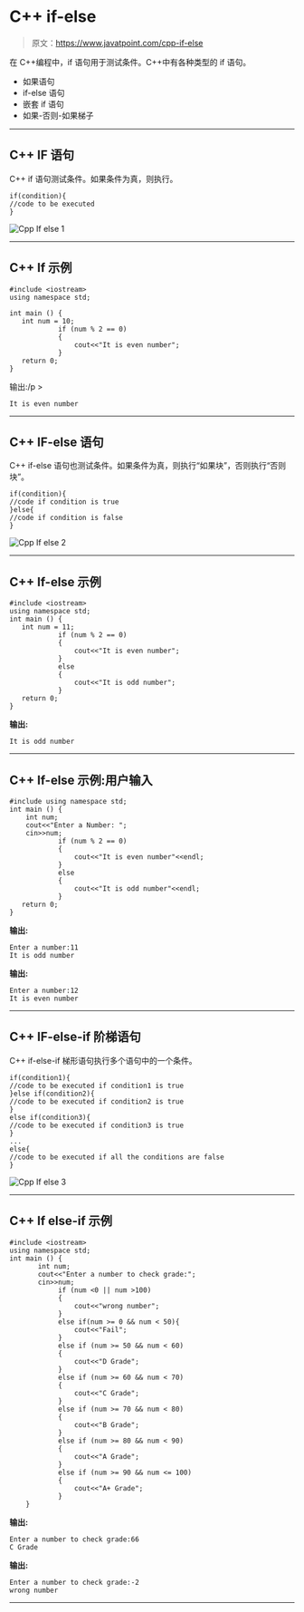 # C++ if-else

> 原文：<https://www.javatpoint.com/cpp-if-else>

在 C++编程中，if 语句用于测试条件。C++中有各种类型的 if 语句。

*   如果语句
*   if-else 语句
*   嵌套 if 语句
*   如果-否则-如果梯子

* * *

## C++ IF 语句

C++ if 语句测试条件。如果条件为真，则执行。

```
if(condition){  
//code to be executed  
}

```

![Cpp If else 1](img/78aea00b22d18c6542db5725891e5820.png)

* * *

## C++ If 示例

```
#include <iostream>
using namespace std;

int main () {
   int num = 10;  
            if (num % 2 == 0)  
            {  
                cout<<"It is even number";  
            } 
   return 0;
}

```

输出:/p >

```
It is even number

```

* * *

## C++ IF-else 语句

C++ if-else 语句也测试条件。如果条件为真，则执行“如果块”，否则执行“否则块”。

```
if(condition){  
//code if condition is true  
}else{  
//code if condition is false  
}  

```

![Cpp If else 2](img/bdbb544bb80de5a022e20d2dfa68497c.png)

* * *

## C++ If-else 示例

```
#include <iostream>
using namespace std;
int main () {
   int num = 11;  
            if (num % 2 == 0)  
            {  
                cout<<"It is even number";  
            } 
            else
            {  
                cout<<"It is odd number";  
            }
   return 0;
}

```

**输出:**

```
It is odd number

```

* * *

## C++ If-else 示例:用户输入

```
#include using namespace std;
int main () {
    int num;
    cout<<"Enter a Number: ";
    cin>>num;
            if (num % 2 == 0)  
            {  
                cout<<"It is even number"<<endl;  
            } 
            else
            {  
                cout<<"It is odd number"<<endl;  
            }
   return 0;
} 
```

**输出:**

```
Enter a number:11
It is odd number

```

**输出:**

```
Enter a number:12
It is even number

```

* * *

## C++ IF-else-if 阶梯语句

C++ if-else-if 梯形语句执行多个语句中的一个条件。

```
if(condition1){  
//code to be executed if condition1 is true  
}else if(condition2){  
//code to be executed if condition2 is true  
}  
else if(condition3){  
//code to be executed if condition3 is true  
}  
...  
else{  
//code to be executed if all the conditions are false  
}  

```

![Cpp If else 3](img/5a3e2bf1d3c2ff23708ca544cd3e10a8.png)

* * *

## C++ If else-if 示例

```
#include <iostream>
using namespace std;
int main () {
       int num;
       cout<<"Enter a number to check grade:";  
       cin>>num;
            if (num <0 || num >100)  
            {  
                cout<<"wrong number";  
            }  
            else if(num >= 0 && num < 50){  
                cout<<"Fail";  
            }  
            else if (num >= 50 && num < 60)  
            {  
                cout<<"D Grade";  
            }  
            else if (num >= 60 && num < 70)  
            {  
                cout<<"C Grade";  
            }  
            else if (num >= 70 && num < 80)  
            {  
                cout<<"B Grade";  
            }  
            else if (num >= 80 && num < 90)  
            {  
                cout<<"A Grade";  
            }  
            else if (num >= 90 && num <= 100)  
            {  
                cout<<"A+ Grade";
            }  
    }  

```

**输出:**

```
Enter a number to check grade:66
C Grade

```

**输出:**

```
Enter a number to check grade:-2
wrong number

```

* * *